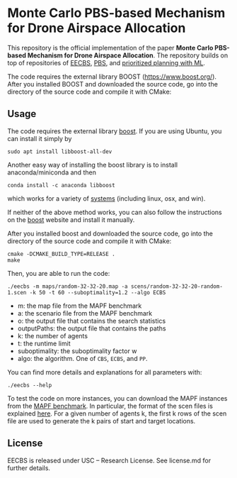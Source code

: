 # Monte Carlo PBS-based Mechanism for Drone Airspace Allocation

This repository is the official implementation of the paper **Monte Carlo PBS-based Mechanism for Drone Airspace Allocation**. The repository builds on top of repositories of [EECBS](https://github.com/Jiaoyang-Li/EECBS), [PBS](https://github.com/Jiaoyang-Li/PBS), and [prioritized planning with ML](https://github.com/Jiaoyang-Li/Prioritized-Planning-with-ML).

The code requires the external library BOOST (https://www.boost.org/). After you installed BOOST and downloaded the source code, go into the directory of the source code and compile it with CMake:

## Usage

The code requires the external library [boost](https://www.boost.org/).
If you are using Ubuntu, you can install it simply by

```shell script
sudo apt install libboost-all-dev
```

Another easy way of installing the boost library is to install anaconda/miniconda and then

```shell script
conda install -c anaconda libboost
```

which works for a variety of [systems](https://anaconda.org/anaconda/libboost)
(including linux, osx, and win).

If neither of the above method works, you can also follow the instructions
on the [boost](https://www.boost.org/) website and install it manually.

After you installed boost and downloaded the source code, go into the directory of the source code and compile it with CMake:

```shell script
cmake -DCMAKE_BUILD_TYPE=RELEASE .
make
```

Then, you are able to run the code:

```
./eecbs -m maps/random-32-32-20.map -a scens/random-32-32-20-random-1.scen -k 50 -t 60 --suboptimality=1.2 --algo ECBS
```

- m: the map file from the MAPF benchmark
- a: the scenario file from the MAPF benchmark
- o: the output file that contains the search statistics
- outputPaths: the output file that contains the paths
- k: the number of agents
- t: the runtime limit
- suboptimality: the suboptimality factor w
- algo: the algorithm. One of `CBS`, `ECBS`, and `PP`.

You can find more details and explanations for all parameters with:

```
./eecbs --help
```

To test the code on more instances,
you can download the MAPF instances from the [MAPF benchmark](https://movingai.com/benchmarks/mapf/index.html).
In particular, the format of the scen files is explained [here](https://movingai.com/benchmarks/formats.html).
For a given number of agents k, the first k rows of the scen file are used to generate the k pairs of start and target locations.

## License

EECBS is released under USC – Research License. See license.md for further details.

<!-- ## References

[1] Jiaoyang Li, Wheeler Ruml and Sven Koenig.
EECBS: Bounded-Suboptimal Search for Multi-Agent Path Finding.
In Proceedings of the AAAI Conference on Artificial Intelligence (AAAI), pages 12353-12362, 2021.

[2] Liron Cohen, Glenn Wagner, David M. Chan, Howie Choset, Nathan R. Sturtevant, Sven Koenig and T. K. Satish Kumar.
Rapid Randomized Restarts for Multi-Agent Path Finding Solvers.
In Proceedings of the Symposium on Combinatorial Search (SoCS), pages 148-152, 2018.

[3] Jiaoyang Li, Zhe Chen, Daniel Harabor, Peter J. Stuckey and Sven Koenig.
MAPF-LNS2: Fast Repairing for Multi-Agent Path Finding via Large Neighborhood Search.
In Proceedings of the AAAI Conference on Artificial Intelligence, pages 10256-10265, 2022. -->
